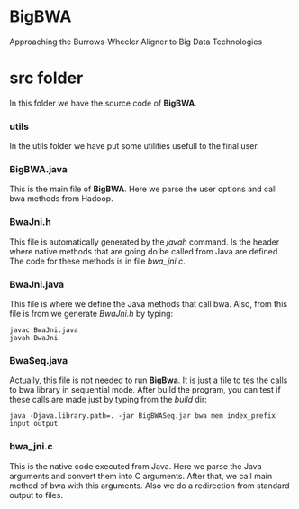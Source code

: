 # BigBWA
Approaching the Burrows-Wheeler Aligner to Big Data Technologies

# src folder #

In this folder we have the source code of **BigBWA**.

### utils ###
In the utils folder we have put some utilities usefull to the final user.

### BigBWA.java ###
This is the main file of **BigBWA**. Here we parse the user options and call bwa methods from Hadoop.

### BwaJni.h ###
This file is automatically generated by the *javah* command. Is the header where native methods that are going do be called from Java are defined. The code for these methods is in file *bwa_jni.c*.

### BwaJni.java ###
This file is where we define the Java methods that call bwa. Also, from this file is from we generate *BwaJni.h* by typing:

	javac BwaJni.java
	javah BwaJni
	
### BwaSeq.java ###
Actually, this file is not needed to run **BigBwa**. It is just a file to tes the calls to bwa library in sequential mode. After build the program, you can test if these calls are made just by typing from the *build* dir:

	java -Djava.library.path=. -jar BigBWASeq.jar bwa mem index_prefix input output
	
### bwa_jni.c ###
This is the native code executed from Java. Here we parse the Java arguments and convert them into C arguments. After that, we call main method of bwa with this arguments. Also we do a redirection from standard output to files.
